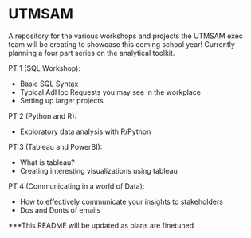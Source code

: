 # UTMSAM
A repository for the various workshops and projects the UTMSAM exec team will be creating to showcase this coming school year!
Currently planning a four part series on the analytical toolkit.


PT 1 (SQL Workshop):
- Basic SQL Syntax 
- Typical AdHoc Requests you may see in the workplace 
- Setting up larger projects 

PT 2 (Python and R):
- Exploratory data analysis with R/Python 

PT 3 (Tableau and PowerBI):
- What is tableau?
- Creating interesting visualizations using tableau 

PT 4 (Communicating in a world of Data):
- How to effectively communicate your insights to stakeholders
- Dos and Donts of emails

***This README will be updated as plans are finetuned